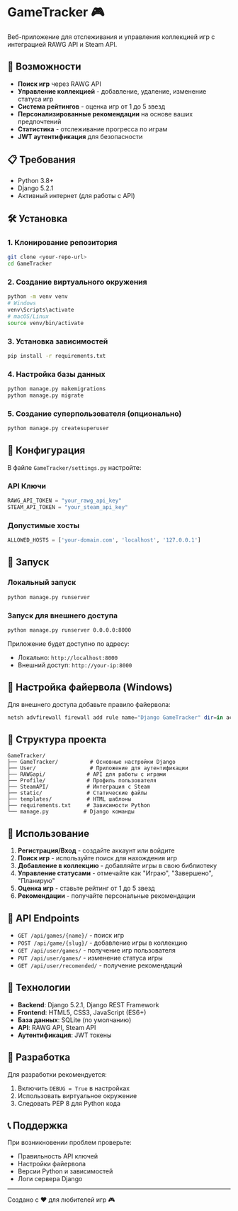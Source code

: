 # GameTracker 🎮

Веб-приложение для отслеживания и управления коллекцией игр с интеграцией RAWG API и Steam API.

## 🚀 Возможности

- **Поиск игр** через RAWG API
- **Управление коллекцией** - добавление, удаление, изменение статуса игр
- **Система рейтингов** - оценка игр от 1 до 5 звезд
- **Персонализированные рекомендации** на основе ваших предпочтений
- **Статистика** - отслеживание прогресса по играм
- **JWT аутентификация** для безопасности

## 📋 Требования

- Python 3.8+
- Django 5.2.1
- Активный интернет (для работы с API)

## 🛠️ Установка

### 1. Клонирование репозитория
```bash
git clone <your-repo-url>
cd GameTracker
```

### 2. Создание виртуального окружения
```bash
python -m venv venv
# Windows
venv\Scripts\activate
# macOS/Linux
source venv/bin/activate
```

### 3. Установка зависимостей
```bash
pip install -r requirements.txt
```

### 4. Настройка базы данных
```bash
python manage.py makemigrations
python manage.py migrate
```

### 5. Создание суперпользователя (опционально)
```bash
python manage.py createsuperuser
```

## 🔧 Конфигурация

В файле `GameTracker/settings.py` настройте:

### API Ключи
```python
RAWG_API_TOKEN = "your_rawg_api_key"
STEAM_API_TOKEN = "your_steam_api_key"
```

### Допустимые хосты
```python
ALLOWED_HOSTS = ['your-domain.com', 'localhost', '127.0.0.1']
```

## 🚀 Запуск

### Локальный запуск
```bash
python manage.py runserver
```

### Запуск для внешнего доступа
```bash
python manage.py runserver 0.0.0.0:8000
```

Приложение будет доступно по адресу:
- Локально: `http://localhost:8000`
- Внешний доступ: `http://your-ip:8000`

## 🔐 Настройка файервола (Windows)

Для внешнего доступа добавьте правило файервола:
```powershell
netsh advfirewall firewall add rule name="Django GameTracker" dir=in action=allow protocol=TCP localport=8000
```

## 📁 Структура проекта

```
GameTracker/
├── GameTracker/          # Основные настройки Django
├── User/                 # Приложение для аутентификации
├── RAWGapi/             # API для работы с играми
├── Profile/             # Профиль пользователя
├── SteamAPI/            # Интеграция с Steam
├── static/              # Статические файлы
├── templates/           # HTML шаблоны
├── requirements.txt     # Зависимости Python
└── manage.py           # Django команды
```

## 🎯 Использование

1. **Регистрация/Вход** - создайте аккаунт или войдите
2. **Поиск игр** - используйте поиск для нахождения игр
3. **Добавление в коллекцию** - добавляйте игры в свою библиотеку
4. **Управление статусами** - отмечайте как "Играю", "Завершено", "Планирую"
5. **Оценка игр** - ставьте рейтинг от 1 до 5 звезд
6. **Рекомендации** - получайте персональные рекомендации

## 🔧 API Endpoints

- `GET /api/games/{name}/` - поиск игр
- `POST /api/game/{slug}/` - добавление игры в коллекцию
- `GET /api/user/games/` - получение игр пользователя
- `PUT /api/user/games/` - изменение статуса игры
- `GET /api/user/recomended/` - получение рекомендаций

## 📱 Технологии

- **Backend**: Django 5.2.1, Django REST Framework
- **Frontend**: HTML5, CSS3, JavaScript (ES6+)
- **База данных**: SQLite (по умолчанию)
- **API**: RAWG API, Steam API
- **Аутентификация**: JWT токены

## 🤝 Разработка

Для разработки рекомендуется:
1. Включить `DEBUG = True` в настройках
2. Использовать виртуальное окружение
3. Следовать PEP 8 для Python кода

## 📞 Поддержка

При возникновении проблем проверьте:
- Правильность API ключей
- Настройки файервола
- Версии Python и зависимостей
- Логи сервера Django

---

Создано с ❤️ для любителей игр 🎮 
